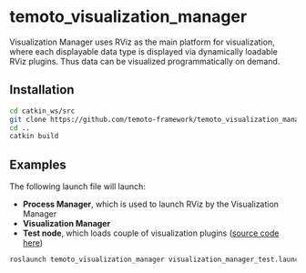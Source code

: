 # temoto_visualization_manager

Visualization Manager uses RViz as the main platform for visualization, where each displayable data type
is displayed via dynamically loadable RViz plugins. Thus data can be visualized programmatically on demand.

## Installation

``` bash
cd catkin_ws/src
git clone https://github.com/temoto-framework/temoto_visualization_manager
cd ..
catkin build
```

## Examples
The following launch file will launch:
* **Process Manager**, which is used to launch RViz by the Visualization Manager
* **Visualization Manager**
* **Test node**, which loads couple of visualization plugins ([source code here](https://github.com/temoto-framework/temoto_visualization_manager/temoto_visualization_manager/src/examples/visualization_manager_test.cpp))

``` bash
roslaunch temoto_visualization_manager visualization_manager_test.launch
```